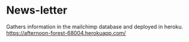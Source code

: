 # News-letter
Gathers information in the mailchimp database and deployed in heroku.
https://afternoon-forest-68004.herokuapp.com/
